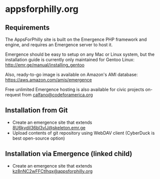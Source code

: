 # appsforphilly.org

## Requirements
The AppsForPhilly site is built on the Emergence PHP framework and engine, and requires an Emergence server to host it.

Emergence should be easy to setup on any Mac or Linux system, but the installation guide is currently only maintained for Gentoo Linux: http://emr.ge/manual/installing_gentoo

Also, ready-to-go image is available on Amazon's AMI database: https://aws.amazon.com/amis/emergence

Free unlimited Emergence hosting is also available for civic projects on-request from calfano@codeforamerica.org

## Installation from Git
-  Create an emergence site that extends 8U6kydil36bl3vlJ@skeleton.emr.ge
-  Upload contents of git repository using WebDAV client (CyberDuck is best open-source option)

## Installation via Emergence (linked child)
-  Create an emergence site that extends kz8nNC2wFFCtlhqx@appsforphilly.org
